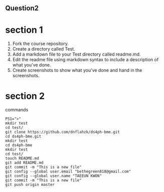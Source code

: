 ## Question2 

# section 1
1. Fork the course repository. 
2. Create a directory called Test. 
3. Add a markdown file to your Test directory called readme.md. 
4. Edit the readme file using markdown syntax to include a description of what you've done. 
5. Create screenshots to show what you've done and hand in the screenshots.

# section 2
commands

```
PS1=">"
mkdir test
cd test/
git clone https://github.com/dnflahzk/ds4ph-bme.git
cd ds4ph-bme.git
mkdir test
cd ds4ph-bme
mkdir test
cd test/
touch README.md
git add README.md
git commit -m "This is a new file"
git config --global user.email "bethegreen818@gmail.com"
git config --global user.name "TAEEUN KWON"
git commit -m "This is a new file"
git push origin master
```
